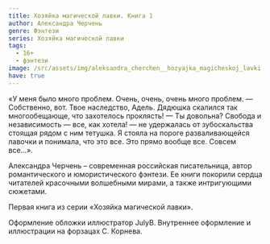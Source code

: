 ```yaml
---
title: Хозяйка магической лавки. Книга 1
author: Александра Черчень
genre: Фэнтези
series: Хозяйка магической лавки
tags:
  - 16+
  - фэнтези
image: /src/assets/img/aleksandra_cherchen__hozyajka_magicheskoj_lavki.jpeg
have: true
---
```

«У меня было много проблем. Очень, очень, очень много проблем. — Собственно, вот. Твое наследство, Адель. Дядюшка скалился так многообещающе, что захотелось проклясть! — Ты довольна? Свобода и независимость — все, как хотела! — не удержалась от зубоскальства стоящая рядом с ним тетушка. Я стояла на пороге разваливающейся лавочки и понимала, что это все. Это прямо вообще все. Совсем все…».

Александра Черчень – современная российская писательница, автор романтического и юмористического фэнтези. Ее книги покорили сердца читателей красочными волшебными мирами, а также интригующими сюжетами.

Первая книга из серии «Хозяйка магической лавки».

Оформление обложки иллюстратор JulyB. Внутреннее оформление и иллюстрации на форзацах С. Корнева.
